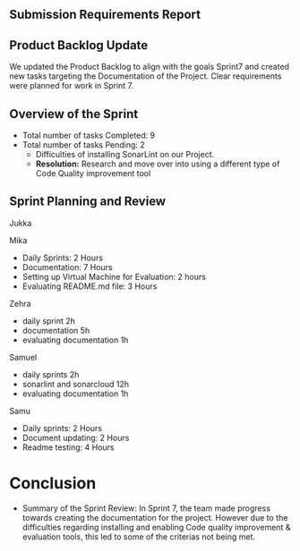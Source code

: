 ## Submission Requirements Report

## Product Backlog Update

We updated the Product Backlog to align with the goals Sprint7 and created new tasks targeting the Documentation of the Project.
Clear requirements were planned for work in Sprint 7.

## Overview of the Sprint
- Total number of tasks Completed: 9
- Total number of tasks Pending: 2
  - Difficulties of installing SonarLint on our Project.
  - **Resolution:** Research and move over into using a different type of Code Quality improvement tool 
  

## Sprint Planning and Review

Jukka



Mika

- Daily Sprints: 2 Hours
- Documentation: 7 Hours
- Setting up Virtual Machine for Evaluation: 2 hours
- Evaluating README.md file: 3 Hours

Zehra
- daily sprint 2h
- documentation 5h
- evaluating documentation 1h


Samuel

- daily sprints 2h
- sonarlint and sonarcloud 12h
- evaluating documentation 1h

Samu
- Daily sprints: 2 Hours
- Document updating: 2 Hours
- Readme testing: 4 Hours

# Conclusion
- Summary of the Sprint Review:
 In Sprint 7, the team made progress towards creating the documentation for the project. However due to the difficulties regarding installing and enabling Code quality improvement & evaluation tools, this led to some of the criterias not being met.
